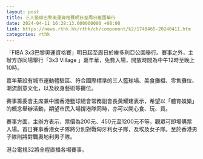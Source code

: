 ```yaml
---
layout: post
title: 三人籃球巴黎奧運資格賽明日至周日維園舉行
date: 2024-04-11 16:28:13.000000000 +08:00
link: https://news.rthk.hk/rthk/ch/component/k2/1748465-20240411.htm
categories: rthk
---
```


「FIBA 3x3巴黎奧運資格賽」明日起至周日於維多利亞公園舉行。賽事之外，主辦方亦同場舉行「3x3 Village 」嘉年華，免費入場，開放時間為中午12時至晚上10時。

嘉年華設有城市運動體驗區、符合國際標準的三人籃球場、美食攤檔、零售攤位、潮流創意文化，以及紋身藝術等攤位。

賽事籌委會主席兼中國香港籃球總會常務副會長黃耀建表示，希望以「體育娛樂」的概念舉辦活動，期望市民入場撐港隊同時，亦可以開心食、玩、買。

賽事方面，主辦方表示，票價為200元、450元至1200元不等，觀眾可即場購票入場。首日賽事香港女子隊將分別對戰匈牙利女子隊，及埃及女子隊。至於香港男子隊則將對戰奧地利男子隊。

港台電視32將全程直播各場賽事。
